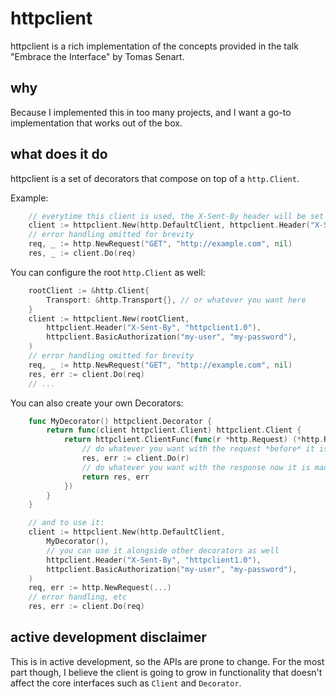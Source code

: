 # httpclient

httpclient is a rich implementation of the concepts provided in the talk "Embrace the Interface" by Tomas Senart.

## why

Because I implemented this in too many projects, and I want a go-to implementation that works out of the box.

## what does it do

httpclient is a set of decorators that compose on top of a `http.Client`.

Example:

```go
    // everytime this client is used, the X-Sent-By header will be set with httpclient1.0
    client := httpclient.New(http.DefaultClient, httpclient.Header("X-Sent-By", "httpclient1.0"))
    // error handling omitted for brevity
    req, _ := http.NewRequest("GET", "http://example.com", nil)
    res, _ := client.Do(req)
```

You can configure the root `http.Client` as well:

```go
    rootClient := &http.Client{
        Transport: &http.Transport{}, // or whatever you want here
    }
    client := httpclient.New(rootClient,
        httpclient.Header("X-Sent-By", "httpclient1.0"),
        httpclient.BasicAuthorization("my-user", "my-password"),
    )
    // error handling omitted for brevity
    req, _ := http.NewRequest("GET", "http://example.com", nil)
    res, err := client.Do(req)
    // ...
```

You can also create your own Decorators:

```go
    func MyDecorator() httpclient.Decorator {
        return func(client httpclient.Client) httpclient.Client {
            return httpclient.ClientFunc(func(r *http.Request) (*http.Response, error) {
                // do whatever you want with the request *before* it is made
                res, err := client.Do(r)
                // do whatever you want with the response now it is made
                return res, err
            })
        }
    }

    // and to use it:
    client := httpclient.New(http.DefaultClient,
        MyDecorator(),
        // you can use it alongside other decorators as well
        httpclient.Header("X-Sent-By", "httpclient1.0"),
        httpclient.BasicAuthorization("my-user", "my-password"),
    )
    req, err := http.NewRequest(...)
    // error handling, etc
    res, err := client.Do(req)

```

## active development disclaimer

This is in active development, so the APIs are prone to change.
For the most part though, I believe the client is going to grow in functionality that doesn't affect the core interfaces such as `Client` and `Decorator`.